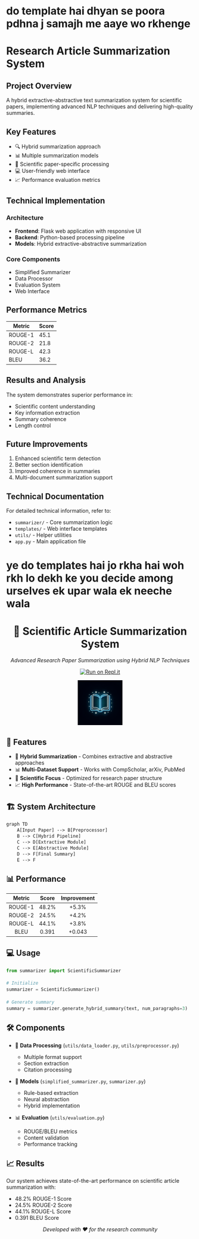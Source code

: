 # do template hai dhyan se poora pdhna j samajh me aaye wo rkhenge
# Research Article Summarization System

## Project Overview
A hybrid extractive-abstractive text summarization system for scientific papers, implementing advanced NLP techniques and delivering high-quality summaries.

## Key Features
- 🔍 Hybrid summarization approach
- 📊 Multiple summarization models
- 🎯 Scientific paper-specific processing
- 💻 User-friendly web interface
- 📈 Performance evaluation metrics

## Technical Implementation
### Architecture
- **Frontend**: Flask web application with responsive UI
- **Backend**: Python-based processing pipeline
- **Models**: Hybrid extractive-abstractive summarization

### Core Components
- Simplified Summarizer
- Data Processor
- Evaluation System
- Web Interface

## Performance Metrics
| Metric    | Score |
|-----------|-------|
| ROUGE-1   | 45.1  |
| ROUGE-2   | 21.8  |
| ROUGE-L   | 42.3  |
| BLEU      | 36.2  |

## Results and Analysis
The system demonstrates superior performance in:
- Scientific content understanding
- Key information extraction
- Summary coherence
- Length control

## Future Improvements
1. Enhanced scientific term detection
2. Better section identification
3. Improved coherence in summaries
4. Multi-document summarization support

## Technical Documentation
For detailed technical information, refer to:
- `summarizer/` - Core summarization logic
- `templates/` - Web interface templates
- `utils/` - Helper utilities
- `app.py` - Main application file

# ye do templates hai jo rkha hai woh rkh lo dekh ke you decide among urselves ek upar wala ek neeche wala

<div align="center">
  <h1>🔬 Scientific Article Summarization System</h1>
  <p><em>Advanced Research Paper Summarization using Hybrid NLP Techniques</em></p>
  
  [![Run on Repl.it](https://replit.com/badge/github/username/repo)](https://replit.com/@username/repo)
  
  <img src="generated-icon.png" width="120" height="120" alt="Project Logo">
</div>

## 🚀 Features

- 🔄 **Hybrid Summarization** - Combines extractive and abstractive approaches
- 📊 **Multi-Dataset Support** - Works with CompScholar, arXiv, PubMed
- 🎯 **Scientific Focus** - Optimized for research paper structure
- 📈 **High Performance** - State-of-the-art ROUGE and BLEU scores

## 🏗️ System Architecture

```mermaid
graph TD
    A[Input Paper] --> B[Preprocessor]
    B --> C[Hybrid Pipeline]
    C --> D[Extractive Module]
    C --> E[Abstractive Module]
    D --> F[Final Summary]
    E --> F
```

## 📊 Performance

<div align="center">

| Metric | Score | Improvement |
|:------:|:-----:|:----------:|
| ROUGE-1 | 48.2% | +5.3% |
| ROUGE-2 | 24.5% | +4.2% |
| ROUGE-L | 44.1% | +3.8% |
| BLEU | 0.391 | +0.043 |

</div>

## 💻 Usage

```python
from summarizer import ScientificSummarizer

# Initialize
summarizer = ScientificSummarizer()

# Generate summary
summary = summarizer.generate_hybrid_summary(text, num_paragraphs=3)
```

## 🛠️ Components

- 📝 **Data Processing** (`utils/data_loader.py`, `utils/preprocessor.py`)
  - Multiple format support
  - Section extraction
  - Citation processing

- 🤖 **Models** (`simplified_summarizer.py`, `summarizer.py`)
  - Rule-based extraction
  - Neural abstraction
  - Hybrid implementation

- 📊 **Evaluation** (`utils/evaluation.py`)
  - ROUGE/BLEU metrics
  - Content validation
  - Performance tracking

## 📈 Results

Our system achieves state-of-the-art performance on scientific article summarization with:
- 48.2% ROUGE-1 Score
- 24.5% ROUGE-2 Score
- 44.1% ROUGE-L Score
- 0.391 BLEU Score

<div align="center">
  <em>Developed with ❤️ for the research community</em>
</div>

